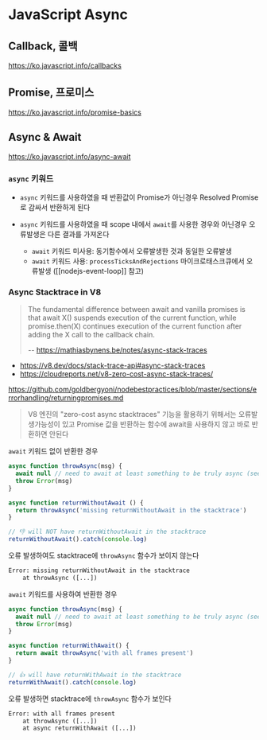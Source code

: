 # JavaScript Async

## Callback, 콜백

<https://ko.javascript.info/callbacks>

## Promise, 프로미스

<https://ko.javascript.info/promise-basics>

## Async & Await

<https://ko.javascript.info/async-await>

### `async` 키워드

- `async` 키워드를 사용하였을 때 반환값이 Promise가 아닌경우 Resolved Promise로 감싸서 반환하게 된다

- `async` 키워드를 사용하였을 때 scope 내에서 `await`를 사용한 경우와 아닌경우 오류발생은 다른 결과를 가져온다

  - `await` 키워드 미사용: 동기함수에서 오류발생한 것과 동일한 오류발생
  - `await` 키워드 사용: `processTicksAndRejections` 마이크로태스크큐에서 오류발생 ([[nodejs-event-loop]] 참고)

### Async Stacktrace in V8

> The fundamental difference between await and vanilla promises is that await X() suspends execution of the current function,
> while promise.then(X) continues execution of the current function after adding the X call to the callback chain.
>
> -- <https://mathiasbynens.be/notes/async-stack-traces>

- <https://v8.dev/docs/stack-trace-api#async-stack-traces>
- <https://cloudreports.net/v8-zero-cost-async-stack-traces/>

<https://github.com/goldbergyoni/nodebestpractices/blob/master/sections/errorhandling/returningpromises.md>

> V8 엔진의 "zero-cost async stacktraces" 기능을 활용하기 위해서는
> 오류발생가능성이 있고 Promise 값을 반환하는 함수에 await을 사용하지 않고 바로 반환하면 안된다

`await` 키워드 없이 반환한 경우

```js
async function throwAsync(msg) {
  await null // need to await at least something to be truly async (see note #2)
  throw Error(msg)
}

async function returnWithoutAwait () {
  return throwAsync('missing returnWithoutAwait in the stacktrace')
}

// 👎 will NOT have returnWithoutAwait in the stacktrace
returnWithoutAwait().catch(console.log)
```

오류 발생하여도 stacktrace에 `throwAsync` 함수가 보이지 않는다

```txt
Error: missing returnWithoutAwait in the stacktrace
    at throwAsync ([...])
```

`await` 키워드를 사용하여 반환한 경우

```js
async function throwAsync(msg) {
  await null // need to await at least something to be truly async (see note #2)
  throw Error(msg)
}

async function returnWithAwait() {
  return await throwAsync('with all frames present')
}

// 👍 will have returnWithAwait in the stacktrace
returnWithAwait().catch(console.log)
```

오류 발생하면 stacktrace에 `throwAsync` 함수가 보인다

```txt
Error: with all frames present
    at throwAsync ([...])
    at async returnWithAwait ([...])
```
